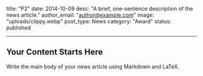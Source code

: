 title: "P2"
date: 2014-10-09
desc: "A brief, one-sentence description of the news article."
author_email: "author@example.com"
image: "uploads/clippy.webp"
post_type: News
category: "Award" 
status: published

---

## Your Content Starts Here

Write the main body of your news article using Markdown and LaTeX.
